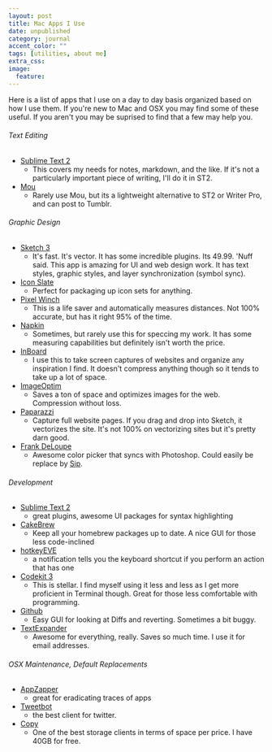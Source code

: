 ```yaml
---
layout: post
title: Mac Apps I Use
date: unpublished
category: journal
accent_color: ""
tags: [utilities, about me]
extra_css:
image:
  feature: 
---
```


Here is a list of apps that I use on a day to day basis organized based on how I use them. If you're new to Mac and OSX you may find some of these useful. If you aren't you may be suprised to find that a few may help you.

###### Text Editing
* [Sublime Text 2](http://www.sublimetext.com/2)
  * This covers my needs for notes, markdown, and the like. If it's not a particularly important piece of writing, I'll do it in ST2.
* [Mou](http://mouapp.com/)
  * Rarely use Mou, but its a lightweight alternative to ST2 or Writer Pro, and can post to Tumblr.

###### Graphic Design
* [Sketch 3](https://itunes.apple.com/us/app/sketch/id852320343?mt=12)
  * It's fast. It's vector. It has some incredible plugins. Its 49.99. 'Nuff said. This app is amazing for UI and web design work. It has text styles, graphic styles, and layer synchronization (symbol sync).
* [Icon Slate](https://itunes.apple.com/gb/app/icon-slate/id439697913?mt=12)
  * Perfect for packaging up icon sets for anything.
* [Pixel Winch](http://www.ricciadams.com/projects/pixel-winch)
  * This is a life saver and automatically measures distances. Not 100% accurate, but has it right 95% of the time.
* [Napkin](https://itunes.apple.com/us/app/napkin-concise-image-annotation/id581789185?mt=12)
  * Sometimes, but rarely use this for speccing my work. It has some measuring capabilities but definitely isn't worth the price.
* [InBoard](http://inboardapp.com/)
  * I use this to take screen captures of websites and organize any inspiration I find. It doesn't compress anything though so it tends to take up a lot of space.
* [ImageOptim](http://imageoptim.com/)
  * Saves a ton of space and optimizes images for the web. Compression without loss.
* [Paparazzi](http://derailer.org/paparazzi/)
  * Capture full website pages. If you drag and drop into Sketch, it vectorizes the site. It's not 100% on vectorizing sites but it's pretty darn good.
* [Frank DeLoupe](http://www.jumpzero.com/frank/)
  * Awesome color picker that syncs with Photoshop. Could easily be replace by [Sip](https://itunes.apple.com/gb/app/sip/id507257563?mt=12).

###### Development
* [Sublime Text 2](http://www.sublimetext.com/2)
  * great plugins, awesome UI packages for syntax highlighting
* [CakeBrew](https://www.cakebrew.com/)
  * Keep all your homebrew packages up to date. A nice GUI for those less code-inclined
* [hotkeyEVE](http://www.hotkey-eve.com/)
  * a notification tells you the keyboard shortcut if you perform an action that has one
* [Codekit 3](https://incident57.com/codekit/)
  * This is stellar. I find myself using it less and less as I get more proficient in Terminal though. Great for those less comfortable with programming.
* [Github](https://mac.github.com/link)
  * Easy GUI for looking at Diffs and reverting. Sometimes a bit buggy.
* [TextExpander](http://smilesoftware.com/TextExpander/index.html)
  * Awesome for everything, really. Saves so much time. I use it for email addresses.

###### OSX Maintenance, Default Replacements
* [AppZapper](http://www.appzapper.com/)
  * great for eradicating traces of apps
* [Tweetbot](http://tapbots.com/software/tweetbot/mac/)
  * the best client for twitter.
* [Copy](https://copy.com?r=9u7hOJ)
  * One of the best storage clients in terms of space per price. I have 40GB for free. 

